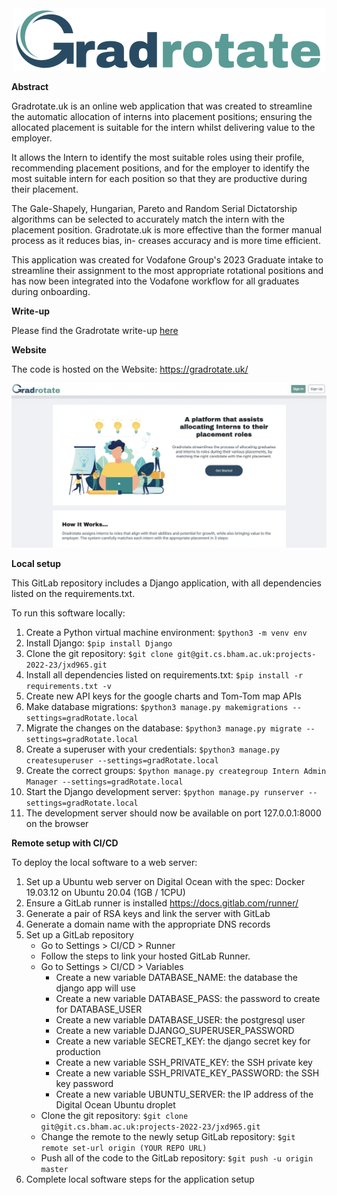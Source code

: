 <div align="center">
    <img src="GradrotateLogo.png" alt="Logo" />
</div>


**Abstract**

Gradrotate.uk is an online web application that was created to streamline the automatic allocation of interns into placement positions; ensuring the allocated placement is suitable for the intern whilst delivering value to the employer.

It allows the Intern to identify the most suitable roles using their profile, recommending placement positions, and for the employer to identify the most suitable intern for each position so that they are productive during their placement.

The Gale-Shapely, Hungarian, Pareto and Random Serial Dictatorship algorithms can be selected to accurately match the intern with the placement position.
Gradrotate.uk is more effective than the former manual process as it reduces bias, in- creases accuracy and is more time efficient.

This application was created for Vodafone Group's 2023 Graduate intake to streamline their assignment to the most appropriate rotational positions and has now been integrated into the Vodafone workflow for all graduates during onboarding.

**Write-up**

Please find the Gradrotate write-up [here](https://drive.google.com/file/d/1oXguGmgDeDr4bqOxhtmlG27sQEkv5PcD/view?usp=sharing)

**Website**

The code is hosted on the Website: https://gradrotate.uk/

![Logo](Homescreen.png)


**Local setup**

This GitLab repository includes a Django application, with all dependencies listed on the requirements.txt. 

To run this software locally: 
1. Create a Python virtual machine environment: ```$python3 -m venv env```
2. Install Django: ```$pip install Django```
3. Clone the git repository: ```$git clone git@git.cs.bham.ac.uk:projects-2022-23/jxd965.git```
4. Install all dependencies listed on requirements.txt: ```$pip install -r requirements.txt -v```
5. Create new API keys for the google charts and Tom-Tom map APIs
6. Make database migrations: ```$python3 manage.py makemigrations --settings=gradRotate.local  ```
7. Migrate the changes on the database: ```$python3 manage.py migrate --settings=gradRotate.local  ```
8. Create a superuser with your credentials: ```$python3 manage.py createsuperuser --settings=gradRotate.local  ```
10. Create the correct groups: ```$python manage.py creategroup Intern Admin Manager --settings=gradRotate.local  ```
11. Start the Django development server: ```$python manage.py runserver --settings=gradRotate.local  ``` 
12. The development server should now be available on port 127.0.0.1:8000 on the browser

**Remote setup with CI/CD**

To deploy the local software to a web server:
1. Set up a Ubuntu web server on Digital Ocean with the spec: Docker 19.03.12 on Ubuntu 20.04 (1GB / 1CPU)
2. Ensure a GitLab runner is installed https://docs.gitlab.com/runner/
3. Generate a pair of RSA keys and link the server with GitLab
4. Generate a domain name with the appropriate DNS records 
5. Set up a GitLab repository 
    - Go to Settings > CI/CD > Runner
    - Follow the steps to link your hosted GitLab Runner.
    - Go to Settings > CI/CD > Variables
        - Create a new variable DATABASE_NAME: the database the django app will use
        - Create a new variable DATABASE_PASS: the password to create for DATABASE_USER
        - Create a new variable DATABASE_USER: the postgresql user
        - Create a new variable DJANGO_SUPERUSER_PASSWORD
        - Create a new variable SECRET_KEY: the django secret key for production
        - Create a new variable SSH_PRIVATE_KEY: the SSH private key
        - Create a new variable SSH_PRIVATE_KEY_PASSWORD: the SSH key password
        - Create a new variable UBUNTU_SERVER: the IP address of the Digital Ocean Ubuntu droplet
    - Clone the git repository: ```$git clone git@git.cs.bham.ac.uk:projects-2022-23/jxd965.git```
    - Change the remote to the newly setup GitLab repository: ```$git remote set-url origin (YOUR REPO URL)```
    - Push all of the code to the GitLab repository: ```$git push -u origin master```
6. Complete local software steps for the application setup



